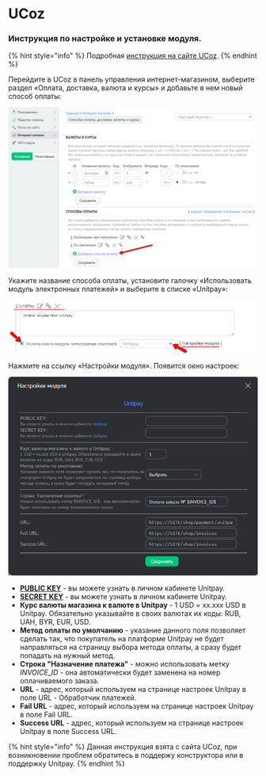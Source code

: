 # UCoz

### Инструкция по настройке и установке модуля.

{% hint style="info" %}
Подробная [инструкция на сайте UCoz](https://www.ucoz.ru/help/online-shop/payments/unitpay).
{% endhint %}

Перейдите в UCoz в панель управления интернет-магазином, выберите раздел «Оплата, доставка, валюта и курсы» и добавьте в нем новый способ оплаты:

![](../../.gitbook/assets/35214337.png)

Укажите название способа оплаты, установите галочку «Использовать модуль электронных платежей» и выберите в списке «Unitpay»:

![](../../.gitbook/assets/03267297.png)

Нажмите на ссылку «Настройки модуля». Появится окно настроек:

![](../../.gitbook/assets/31708592.png)

* [**PUBLIC KEY**](https://www.ucoz.ru/help/online-shop/payments/unitpay#key) - вы можете узнать в личном кабинете Unitpay.
* [**SECRET KEY**](https://www.ucoz.ru/help/online-shop/payments/unitpay#key) - вы можете узнать в личном кабинете Unitpay.
* **Курс валюты магазина к валюте в Unitpay** - 1 USD = xx.xxx USD в Unitpay. Обязательно указывайте в своих валютах их коды: RUB, UAH, BYR, EUR, USD.
* **Метод оплаты по умолчанию** - указание данного поля позволяет сделать так, что покупатель на платформе Unitpay не будет направляться на страницу выбора метода оплаты, а сразу будет попадать на нужный метод.
* **Строка "Назначение платежа"** - можно использовать метку $INVOICE\_ID$ - она автоматически будет заменена на номер оплачиваемого заказа.
* **URL** - адрес, который используем на странице настроек Unitpay в поле URL - Обработчик платежей.
* **Fail URL** - адрес, который используем на странице настроек Unitpay в поле Fail URL.
* **Success URL** - адрес, который используем на странице настроек Unitpay в поле Success URL.

{% hint style="info" %}
Данная инструкция взята с сайта UCoz, при возникновении проблем обратитесь в поддержу конструктора или в поддержку Unitpay.
{% endhint %}

